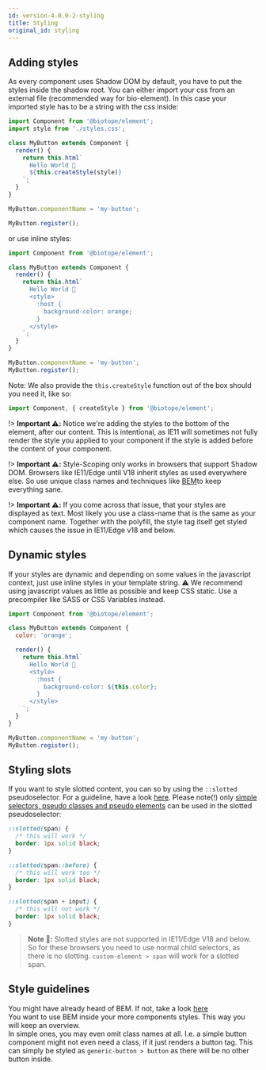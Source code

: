 ```yaml
---
id: version-4.0.0-2-styling
title: Styling
original_id: styling
---
```


## Adding styles
As every component uses Shadow DOM by default, you have to put the styles inside the shadow root.
You can either import your css from an external file (recommended way for bio-element). In this case
your imported style has to be a string with the css inside:

```javascript
import Component from '@biotope/element';
import style from './styles.css';

class MyButton extends Component {
  render() {
    return this.html`
      Hello World 🐤
      ${this.createStyle(style)}
    `;
  }
}

MyButton.componentName = 'my-button';

MyButton.register();
```

or use inline styles:

```javascript
import Component from '@biotope/element';

class MyButton extends Component {
  render() {
    return this.html`
      Hello World 🐤
      <style>
        :host {
          background-color: orange;
        }
      </style>
    `;
  }
}

MyButton.componentName = 'my-button';
MyButton.register();
```

Note: We also provide the `this.createStyle` function out of the box should you need it, like so:
```javascript
import Component, { createStyle } from '@biotope/element';
```

!> __Important ⚠️:__ Notice we're adding the styles to the bottom of the element, after our content.
This is intentional, as IE11 will sometimes not fully render the style you applied to your component
if the style is added before the content of your component.

!> __Important ⚠️:__ Style-Scoping only works in browsers that support Shadow DOM. Browsers like
IE11/Edge until V18 inherit styles as used everywhere else. So use unique class names and techniques
like [BEM](http://getbem.com)to keep everything sane.

!> __Important ⚠️:__ If you come across that issue, that your styles are displayed as text. Most
likely you use a class-name that is the same as your component name. Together with the polyfill, the
style tag itself get styled which causes the issue in IE11/Edge v18 and below.

## Dynamic styles
If your styles are dynamic and depending on some values in the javascript context, just use inline
styles in your template string. ⚠️ We recommend using javascript values as little as possible and
keep CSS static. Use a precompiler like SASS or CSS Variables instead.

```javascript
import Component from '@biotope/element';

class MyButton extends Component {
  color: 'orange';

  render() {
    return this.html`
      Hello World 🐤
      <style>
        :host {
          background-color: ${this.color};
        }
      </style>
    `;
  }
}

MyButton.componentName = 'my-button';
MyButton.register();
```

## Styling slots
If you want to style slotted content, you can so by using the `::slotted` pseudoselector. For a
guideline, have a look [here](https://developer.mozilla.org/en-US/docs/Web/CSS/::slotted). Please
note(!) only
[simple selectors, pseudo classes and pseudo elements](https://developer.mozilla.org/en-US/docs/Web/CSS/CSS_Selectors)
can be used in the slotted pseudoselector:

```css
::slotted(span) {
  /* this will work */
  border: 1px solid black;
}

::slotted(span::before) {
  /* this will work too */
  border: 1px solid black;
}

::slotted(span + input) {
  /* this will not work */
  border: 1px solid black;
}
```

> __Note 📝:__ Slotted styles are not supported in IE11/Edge V18 and below. So for these browsers
you need to use normal child selectors, as there is no slotting. `custom-element > span` will work
for a slotted span.

## Style guidelines
You might have already heard of BEM. If not, take a look [here](http://getbem.com/introduction/)  
You want to use BEM inside your more components styles. This way you will keep an overview.  
In simple ones, you may even omit class names at all. I.e. a simple button component might not even
need a class, if it just renders a button tag. This can simply be styled as
`generic-button > button` as there will be no other button inside.
